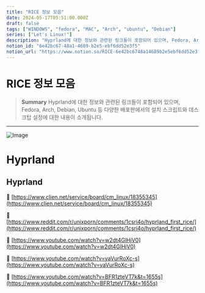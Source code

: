 ```yaml
---
title: "RICE 정보 모음"
date: 2024-05-17T05:51:00.000Z
draft: false
tags: ["WINDOWS", "fedora", "MAC", "Arch", "ubuntu", "Debian"]
series: ["Let's Linux!"]
description: "Hyprland에 대한 정보와 관련된 링크들이 포함되어 있으며, Fedora, Arch, Debian, Ubuntu 등 다양한 배포판에서의 설치 스크립트와 데스크탑 설정에 대한 내용이 소개됩니다."
notion_id: "6e42bc67-48a1-4689-b2e5-ebf6dd52e3f5"
notion_url: "https://www.notion.so/RICE-6e42bc6748a14689b2e5ebf6dd52e3f5"
---
```


# RICE 정보 모음

> **Summary**
> Hyprland에 대한 정보와 관련된 링크들이 포함되어 있으며, Fedora, Arch, Debian, Ubuntu 등 다양한 배포판에서의 설치 스크립트와 데스크탑 설정에 대한 내용이 소개됩니다.

---

![Image](https://prod-files-secure.s3.us-west-2.amazonaws.com/09ccd4d5-876c-4bba-bbdf-cc77a0a11257/b1162f06-085e-4bf5-83cf-af8984dd95f5/Untitled.png?X-Amz-Algorithm=AWS4-HMAC-SHA256&X-Amz-Content-Sha256=UNSIGNED-PAYLOAD&X-Amz-Credential=ASIAZI2LB466V72HHFQV%2F20250724%2Fus-west-2%2Fs3%2Faws4_request&X-Amz-Date=20250724T115721Z&X-Amz-Expires=3600&X-Amz-Security-Token=IQoJb3JpZ2luX2VjEAMaCXVzLXdlc3QtMiJIMEYCIQC3k%2FhBEcef1nYJNXBsH%2FO42A8QXNEoQTaXSeKRswMwaQIhALKlitZPSX9kOD8Z4bCGkLNX7yXTFReyRjTNl39D9endKv8DCCwQABoMNjM3NDIzMTgzODA1IgzJUkoToqsVv049Iqgq3ANoMrDsVf%2FmFxGHeqaXfStQNQp0DLb0CCGrhvmQIagiXo%2FR3gkjTWtZlpWyNW%2FsgPT3rNQ7tVYVS5rwBr2q7OAlh7gI6wdMQgZlymVBTu2kR7cxO%2BeEp4e81Aq3rioo74vgCpSVQt08XkbAoguoEubtIz88HFv28I%2FZh%2BxI5NEQ%2FzlWKtW%2BFUDGMfFQbLQvuujvpuQ7HuOWs%2BP%2F2FY9Xy5D2zf%2F8n77NfnR5Jqc3xedklaxBA%2BpTJI2Z%2FLBuhEelrW3JKcx0ggXXOHnGWk5cVoa46X545J%2FgKyjQWbUneQNGuvbjKWZ3PMjFZzdOqtzLSFp7mmWeWf9e6DScvfNoJy%2FStLSqe0fPwUXm49M%2BCy55hy4acQK4qkqSRD73vAf62ZimkVgBnuRkd1pUxgEIcdl80knbTBiaZ589leBiL0Yi6BCgpmYFs%2FgjsfqHKGLcQuUV05TTbIwIA%2B%2B0CLWFm%2FbrDCUxyg1Ke0F77L%2BZW%2FC27W1xS6LLyWpP0iaZM%2BsqyesLp1SDw7hCnmmICLarsLbAVVETn9VXaeATBabln0bzf%2FWoOn%2F4LKAZsd1DNeRYpn91%2BaDGEtB6WoJjryXShdz5DlOsC1VVIfEUz4RsZpI5pYT6HCwycz6JH84kTD8m4jEBjqkAWUJulgENXwSslQE2%2B5ejjN7M0H%2FFcOIFrjrDApzpFCXzsYQy6N8TxltwJWPmgW7BX1loowbxAq0Di43lGHNULCHc1jjRdsQuqPfMLdpBZ3W4HRI61wMh7JOsoIOJgf26luii8WxWuXHiv9Q0HU3d3tM69GfbzL%2BqGaTLXHPFQd3%2FOPf58RlTU2dyEPYOWd17lWPv482M2DvR7p4vYd85pPo3T1K&X-Amz-Signature=f13c5706faa0420195ae1e86036cc469475d99d33ad7e7ae04d6a44d70932d26&X-Amz-SignedHeaders=host&x-amz-checksum-mode=ENABLED&x-id=GetObject)

# Hyprland

## Hyprland

🔗 [https://www.clien.net/service/board/cm_linux/18355345](https://www.clien.net/service/board/cm_linux/18355345)

🔗 [https://www.reddit.com/r/unixporn/comments/1csri4o/hyprland_first_rice/](https://www.reddit.com/r/unixporn/comments/1csri4o/hyprland_first_rice/)

🔗 [https://www.youtube.com/watch?v=w2dt4GlHjV0](https://www.youtube.com/watch?v=w2dt4GlHjV0)

🔗 [https://www.youtube.com/watch?v=yaVurRoXc-s](https://www.youtube.com/watch?v=yaVurRoXc-s)

🔗 [https://www.youtube.com/watch?v=BFR1zteVT7k&t=1655s](https://www.youtube.com/watch?v=BFR1zteVT7k&t=1655s)


